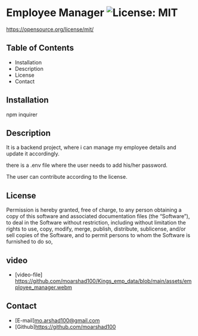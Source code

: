 # Employee Manager ![License: MIT](https://img.shields.io/badge/License-MIT-Blue.svg)
  https://opensource.org/license/mit/

  ##  Table of Contents
  * <a name="Installation">Installation</a>
  * <a name = "description">Description</a>
  * <a name = "License">License</a>
  * <a name = "Contact">Contact</a>

  ## Installation
  npm inquirer

  ## Description
  It is a backend project, where i can manage my employee details and update it accordingly.

  there is a .env file where the user needs to add his/her password.

  The user can contribute according to the license.

  ## License
  Permission is hereby granted, free of charge, to any person obtaining a copy of this software and associated documentation files (the “Software”), to deal in the Software without restriction, including without limitation the rights to use, copy, modify, merge, publish, distribute, sublicense, and/or sell copies of the Software, and to permit persons to whom the Software is furnished to do so,
  ## video

  * [video-file] https://github.com/moarshad100/Kings_emp_data/blob/main/assets/employee_manager.webm

  ## Contact
  * [E-mail]mo.arshad100@gmail.com
  * [Github]https://github.com/moarshad100

